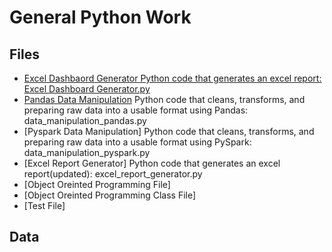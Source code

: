 # General Python Work

## Files
  - <ins>Excel Dashbaord Generator<ins> Python code that generates an excel report: Excel Dashboard Generator.py
  - <u>Pandas Data Manipulation</u> Python code that cleans, transforms, and preparing raw data into a usable format using Pandas: data_manipulation_pandas.py
  - [Pyspark Data Manipulation] Python code that cleans, transforms, and preparing raw data into a usable format using PySpark: data_manipulation_pyspark.py
  - [Excel Report Generator] Python code that generates an excel report(updated): excel_report_generator.py
  - [Object Oreinted Programming File] 
  - [Object Oreinted Programming Class File]
  - [Test File] 
## Data
